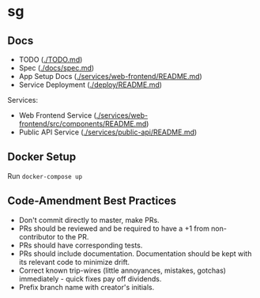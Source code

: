 # sg

## Docs
- TODO ([./TODO.md](./TODO.md))
- Spec ([./docs/spec.md](./docs/spec.md))
- App Setup Docs ([./services/web-frontend/README.md](./services/web-frontend/README.md))
- Service Deployment ([./deploy/README.md](./deploy/README.md))

Services: 
- Web Frontend Service ([./services/web-frontend/src/components/README.md](./services/web-frontend/src/components/README.md))
- Public API Service ([./services/public-api/README.md](./services/public-api/README.md))

## Docker Setup
Run `docker-compose up`

## Code-Amendment Best Practices 
- Don't commit directly to master, make PRs. 
- PRs should be reviewed and be required to have a +1 from non-contributor to the PR.
- PRs should have corresponding tests. 
- PRs should include documentation. Documentation should be kept with its relevant code to minimize drift.
- Correct known trip-wires (little annoyances, mistakes, gotchas) immediately - quick fixes pay off dividends.
- Prefix branch name with creator's initials.